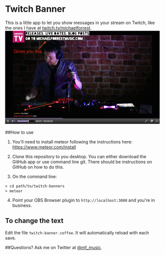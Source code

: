 # Twitch Banner
This is a little app to let you show messages in your stream on Twitch, like the ones I have at [twitch.tv/michaelforrest](http://twitch.tv/michaelforrest).
![](private/example.png)

##How to use

1) You'll need to install meteor following the instructions here: https://www.meteor.com/install

2) Clone this repository to you desktop. You can either download the GitHub app or use command line git. There should be instructions on GitHub on how to do this.

3) On the command line:

```
> cd path/to/twitch-banners
> meteor
```

4) Point your OBS Browser plugin to `http://localhost:3000` and you're in business.

## To change the text
Edit the file `twitch-banner.coffee`. It will automatically reload with each save.

##Questions?
Ask me on Twitter at [@mf_music](https://twitter.com/mf_music).
